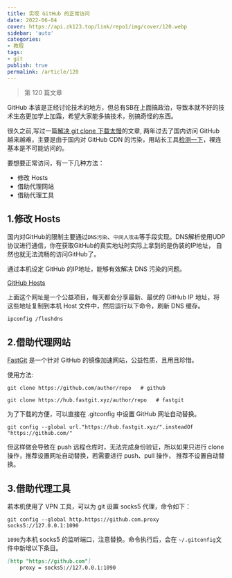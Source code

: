 ```yaml
---
title: 实现 GitHub 的正常访问
date: 2022-06-04
cover: https://api.zk123.top/link/repo1/img/cover/120.webp
sidebar: 'auto'
categories:
- 教程
tags:
- git
publish: true
permalink: /article/120
---
```


> 第 120 篇文章
<!-- more -->

GitHub 本该是正经讨论技术的地方，但总有SB在上面搞政治，导致本就不好的技术生态更加学上加霜，希望大家能多搞技术，别搞奇怪的东西。

很久之前,写过一篇[解决 git clone 下载太慢](./git-clone-accelerate.md)的文章, 两年过去了国内访问 GitHub 越来越难，主要是由于国内对 GitHub CDN 的污染，用站长工具[检测一下](https://ping.chinaz.com/github.com)，裸连基本是不可能访问的。

要想要正常访问，有一下几种方法：
- 修改 Hosts
- 借助代理网站
- 借助代理工具

## 1.修改 Hosts
国内对GitHub的限制主要通过`DNS污染`、`中间人攻击`等手段实现。DNS解析使用UDP协议进行通信，你在获取GitHub的真实地址时实际上拿到的是伪装的IP地址，
自然也就无法流畅的访问GitHub了。

通过本机设定 GitHub 的IP地址，能够有效解决 DNS 污染的问题。

[GitHub Hosts](https://gitlab.com/ineo6/hosts/-/raw/master/next-hosts)

上面这个网址是一个公益项目，每天都会分享最新、最优的 GitHub IP 地址，将这些地址复制到本机 Host 文件中，然后运行以下命令，刷新 DNS 缓存。

```shell
ipconfig /flushdns
```

## 2.借助代理网站
[FastGit](https://fastgit.org/) 是一个针对 GitHub 的镜像加速网站，公益性质，且用且珍惜。

使用方法:
```shell
git clone https://github.com/author/repo   # github

git clone https://hub.fastgit.xyz/author/repo   # fastgit
```

为了下载的方便，可以直接在 .gitconfig 中设置 GitHub 网址自动替换。
```shell
git config --global url."https://hub.fastgit.xyz/".insteadOf "https://github.com/"
```
但这样做会导致在 push 远程仓库时，无法完成身份验证，所以如果只进行 clone 操作，推荐设置网址自动替换，若需要进行 push、pull 操作，
推荐不设置自动替换。

## 3.借助代理工具
若本机使用了 VPN 工具，可以为 git 设置 socks5 代理，命令如下：
```shell
git config --global http.https://github.com.proxy socks5://127.0.0.1:1090
```
`1090`为本机 socks5 的监听端口，注意替换。命令执行后，会在 `~/.gitconfig`文件中新增以下条目。
```markdown
[http "https://github.com"]
	proxy = socks5://127.0.0.1:1090
```